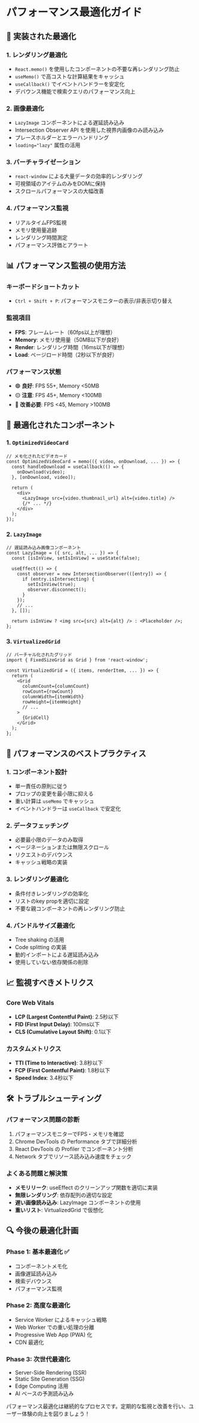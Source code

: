 # パフォーマンス最適化ガイド

## 🚀 実装された最適化

### 1. **レンダリング最適化**
- `React.memo()` を使用したコンポーネントの不要な再レンダリング防止
- `useMemo()` で高コストな計算結果をキャッシュ
- `useCallback()` でイベントハンドラーを安定化
- デバウンス機能で検索クエリのパフォーマンス向上

### 2. **画像最適化**
- `LazyImage` コンポーネントによる遅延読み込み
- Intersection Observer API を使用した視界内画像のみ読み込み
- プレースホルダーとエラーハンドリング
- `loading="lazy"` 属性の活用

### 3. **バーチャライゼーション**
- `react-window` による大量データの効率的レンダリング
- 可視領域のアイテムのみをDOMに保持
- スクロールパフォーマンスの大幅改善

### 4. **パフォーマンス監視**
- リアルタイムFPS監視
- メモリ使用量追跡
- レンダリング時間測定
- パフォーマンス評価とアラート

## 📊 パフォーマンス監視の使用方法

### キーボードショートカット
- `Ctrl + Shift + P`: パフォーマンスモニターの表示/非表示切り替え

### 監視項目
- **FPS**: フレームレート（60fps以上が理想）
- **Memory**: メモリ使用量（50MB以下が良好）
- **Render**: レンダリング時間（16ms以下が理想）
- **Load**: ページロード時間（2秒以下が良好）

### パフォーマンス状態
- 🟢 **良好**: FPS 55+, Memory <50MB
- 🟡 **注意**: FPS 45+, Memory <100MB  
- 🔴 **改善必要**: FPS <45, Memory >100MB

## 🔧 最適化されたコンポーネント

### 1. `OptimizedVideoCard`
```tsx
// メモ化されたビデオカード
const OptimizedVideoCard = memo(({ video, onDownload, ... }) => {
  const handleDownload = useCallback(() => {
    onDownload(video);
  }, [onDownload, video]);
  
  return (
    <div>
      <LazyImage src={video.thumbnail_url} alt={video.title} />
      {/* ... */}
    </div>
  );
});
```

### 2. `LazyImage`
```tsx
// 遅延読み込み画像コンポーネント
const LazyImage = ({ src, alt, ... }) => {
  const [isInView, setIsInView] = useState(false);
  
  useEffect(() => {
    const observer = new IntersectionObserver(([entry]) => {
      if (entry.isIntersecting) {
        setIsInView(true);
        observer.disconnect();
      }
    });
    // ...
  }, []);
  
  return isInView ? <img src={src} alt={alt} /> : <Placeholder />;
};
```

### 3. `VirtualizedGrid`
```tsx
// バーチャル化されたグリッド
import { FixedSizeGrid as Grid } from 'react-window';

const VirtualizedGrid = ({ items, renderItem, ... }) => {
  return (
    <Grid
      columnCount={columnCount}
      rowCount={rowCount}
      columnWidth={itemWidth}
      rowHeight={itemHeight}
      // ...
    >
      {GridCell}
    </Grid>
  );
};
```

## 🎯 パフォーマンスのベストプラクティス

### 1. **コンポーネント設計**
- 単一責任の原則に従う
- プロップの変更を最小限に抑える
- 重い計算は `useMemo` でキャッシュ
- イベントハンドラーは `useCallback` で安定化

### 2. **データフェッチング**
- 必要最小限のデータのみ取得
- ページネーションまたは無限スクロール
- リクエストのデバウンス
- キャッシュ戦略の実装

### 3. **レンダリング最適化**
- 条件付きレンダリングの効率化
- リストのkey propを適切に設定
- 不要な親コンポーネントの再レンダリング防止

### 4. **バンドルサイズ最適化**
- Tree shaking の活用
- Code splitting の実装
- 動的インポートによる遅延読み込み
- 使用していない依存関係の削除

## 📈 監視すべきメトリクス

### Core Web Vitals
- **LCP (Largest Contentful Paint)**: 2.5秒以下
- **FID (First Input Delay)**: 100ms以下
- **CLS (Cumulative Layout Shift)**: 0.1以下

### カスタムメトリクス
- **TTI (Time to Interactive)**: 3.8秒以下
- **FCP (First Contentful Paint)**: 1.8秒以下
- **Speed Index**: 3.4秒以下

## 🛠️ トラブルシューティング

### パフォーマンス問題の診断
1. パフォーマンスモニターでFPS・メモリを確認
2. Chrome DevTools の Performance タブで詳細分析
3. React DevTools の Profiler でコンポーネント分析
4. Network タブでリソース読み込み速度をチェック

### よくある問題と解決策
- **メモリリーク**: useEffect のクリーンアップ関数を適切に実装
- **無限レンダリング**: 依存配列の適切な設定
- **遅い画像読み込み**: LazyImage コンポーネントの使用
- **重いリスト**: VirtualizedGrid で仮想化

## 🔍 今後の最適化計画

### Phase 1: 基本最適化 ✅
- コンポーネントメモ化
- 画像遅延読み込み
- 検索デバウンス
- パフォーマンス監視

### Phase 2: 高度な最適化
- Service Worker によるキャッシュ戦略
- Web Worker での重い処理の分離
- Progressive Web App (PWA) 化
- CDN 最適化

### Phase 3: 次世代最適化
- Server-Side Rendering (SSR)
- Static Site Generation (SSG)
- Edge Computing 活用
- AI ベースの予測読み込み

パフォーマンス最適化は継続的なプロセスです。定期的な監視と改善を行い、ユーザー体験の向上を図りましょう！